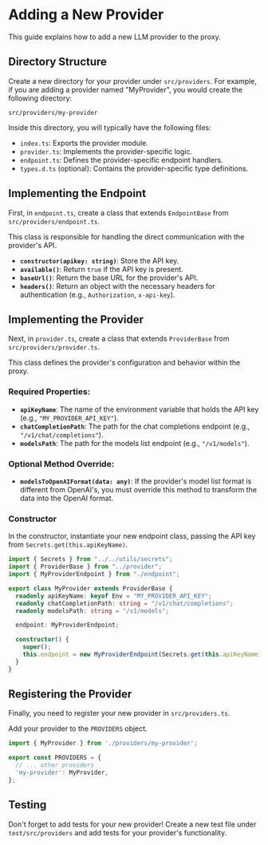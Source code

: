 # Adding a New Provider

This guide explains how to add a new LLM provider to the proxy.

## Directory Structure

Create a new directory for your provider under `src/providers`. For example, if you are adding a provider named "MyProvider", you would create the following directory:

```
src/providers/my-provider
```

Inside this directory, you will typically have the following files:

-   `index.ts`: Exports the provider module.
-   `provider.ts`: Implements the provider-specific logic.
-   `endpoint.ts`: Defines the provider-specific endpoint handlers.
-   `types.d.ts` (optional): Contains the provider-specific type definitions.

## Implementing the Endpoint

First, in `endpoint.ts`, create a class that extends `EndpointBase` from `src/providers/endpoint.ts`.

This class is responsible for handling the direct communication with the provider's API.

-   **`constructor(apikey: string)`**: Store the API key.
-   **`available()`**: Return `true` if the API key is present.
-   **`baseUrl()`**: Return the base URL for the provider's API.
-   **`headers()`**: Return an object with the necessary headers for authentication (e.g., `Authorization`, `x-api-key`).

## Implementing the Provider

Next, in `provider.ts`, create a class that extends `ProviderBase` from `src/providers/provider.ts`.

This class defines the provider's configuration and behavior within the proxy.

### Required Properties:

-   **`apiKeyName`**: The name of the environment variable that holds the API key (e.g., `"MY_PROVIDER_API_KEY"`).
-   **`chatCompletionPath`**: The path for the chat completions endpoint (e.g., `"/v1/chat/completions"`).
-   **`modelsPath`**: The path for the models list endpoint (e.g., `"/v1/models"`).

### Optional Method Override:

-   **`modelsToOpenAIFormat(data: any)`**: If the provider's model list format is different from OpenAI's, you must override this method to transform the data into the OpenAI format.

### Constructor

In the constructor, instantiate your new endpoint class, passing the API key from `Secrets.get(this.apiKeyName)`.

```typescript
import { Secrets } from "../../utils/secrets";
import { ProviderBase } from "../provider";
import { MyProviderEndpoint } from "./endpoint";

export class MyProvider extends ProviderBase {
  readonly apiKeyName: keyof Env = "MY_PROVIDER_API_KEY";
  readonly chatCompletionPath: string = "/v1/chat/completions";
  readonly modelsPath: string = "/v1/models";

  endpoint: MyProviderEndpoint;

  constructor() {
    super();
    this.endpoint = new MyProviderEndpoint(Secrets.get(this.apiKeyName));
  }
}
```

## Registering the Provider

Finally, you need to register your new provider in `src/providers.ts`.

Add your provider to the `PROVIDERS` object.

```typescript
import { MyProvider } from './providers/my-provider';

export const PROVIDERS = {
  // ... other providers
  'my-provider': MyProvider,
};
```

## Testing

Don't forget to add tests for your new provider! Create a new test file under `test/src/providers` and add tests for your provider's functionality.
